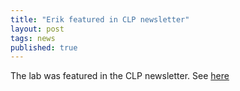 ```yaml
---
title: "Erik featured in CLP newsletter"
layout: post
tags: news
published: true
---
```


The lab was featured in the CLP newsletter. See [here](http://chemistryoflifeprocessesinstitute.cmail20.com/t/ViewEmail/i/7663B28D50ECF6702540EF23F30FEDED/7AC5004E8316B130419C69E1CEBE89F9)